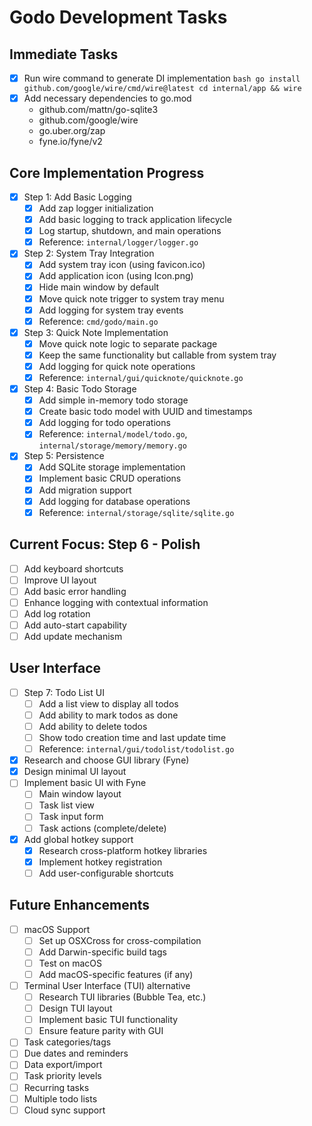 # Godo Development Tasks

## Immediate Tasks
- [x] Run wire command to generate DI implementation  ```bash
  go install github.com/google/wire/cmd/wire@latest
  cd internal/app && wire  ```
- [x] Add necessary dependencies to go.mod
  - github.com/mattn/go-sqlite3
  - github.com/google/wire
  - go.uber.org/zap
  - fyne.io/fyne/v2

## Core Implementation Progress
- [x] Step 1: Add Basic Logging
  - [x] Add zap logger initialization
  - [x] Add basic logging to track application lifecycle
  - [x] Log startup, shutdown, and main operations
  - [x] Reference: `internal/logger/logger.go`

- [x] Step 2: System Tray Integration
  - [x] Add system tray icon (using favicon.ico)
  - [x] Add application icon (using Icon.png)
  - [x] Hide main window by default
  - [x] Move quick note trigger to system tray menu
  - [x] Add logging for system tray events
  - [x] Reference: `cmd/godo/main.go`

- [x] Step 3: Quick Note Implementation
  - [x] Move quick note logic to separate package
  - [x] Keep the same functionality but callable from system tray
  - [x] Add logging for quick note operations
  - [x] Reference: `internal/gui/quicknote/quicknote.go`

- [x] Step 4: Basic Todo Storage
  - [x] Add simple in-memory todo storage
  - [x] Create basic todo model with UUID and timestamps
  - [x] Add logging for todo operations
  - [x] Reference: `internal/model/todo.go`, `internal/storage/memory/memory.go`

- [x] Step 5: Persistence
  - [x] Add SQLite storage implementation
  - [x] Implement basic CRUD operations
  - [x] Add migration support
  - [x] Add logging for database operations
  - [x] Reference: `internal/storage/sqlite/sqlite.go`

## Current Focus: Step 6 - Polish
- [ ] Add keyboard shortcuts
- [ ] Improve UI layout
- [ ] Add basic error handling
- [ ] Enhance logging with contextual information
- [ ] Add log rotation
- [ ] Add auto-start capability
- [ ] Add update mechanism

## User Interface
- [ ] Step 7: Todo List UI
  - [ ] Add a list view to display all todos
  - [ ] Add ability to mark todos as done
  - [ ] Add ability to delete todos
  - [ ] Show todo creation time and last update time
  - [ ] Reference: `internal/gui/todolist/todolist.go`
- [x] Research and choose GUI library (Fyne)
- [x] Design minimal UI layout
- [ ] Implement basic UI with Fyne
  - [ ] Main window layout
  - [ ] Task list view
  - [ ] Task input form
  - [ ] Task actions (complete/delete)
- [x] Add global hotkey support
  - [x] Research cross-platform hotkey libraries
  - [x] Implement hotkey registration
  - [ ] Add user-configurable shortcuts

## Future Enhancements
- [ ] macOS Support
  - [ ] Set up OSXCross for cross-compilation
  - [ ] Add Darwin-specific build tags
  - [ ] Test on macOS
  - [ ] Add macOS-specific features (if any)
- [ ] Terminal User Interface (TUI) alternative
  - [ ] Research TUI libraries (Bubble Tea, etc.)
  - [ ] Design TUI layout
  - [ ] Implement basic TUI functionality
  - [ ] Ensure feature parity with GUI
- [ ] Task categories/tags
- [ ] Due dates and reminders
- [ ] Data export/import
- [ ] Task priority levels
- [ ] Recurring tasks
- [ ] Multiple todo lists
- [ ] Cloud sync support
